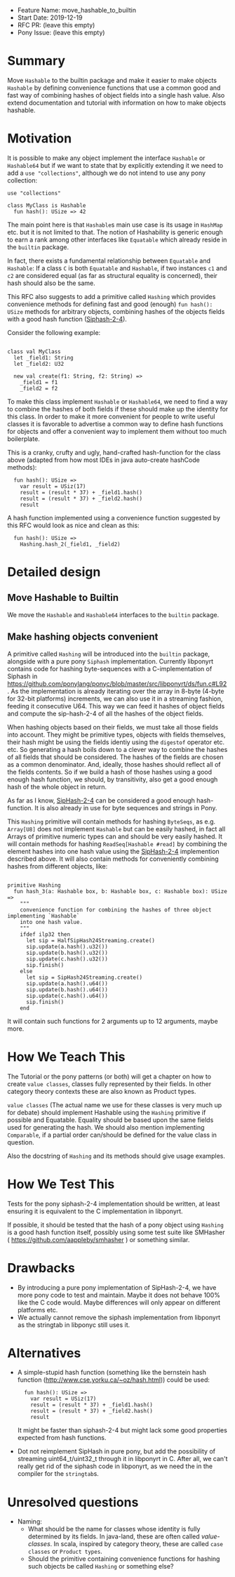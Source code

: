 - Feature Name: move_hashable_to_builtin
- Start Date: 2019-12-19
- RFC PR: (leave this empty)
- Pony Issue: (leave this empty)

# Summary

Move `Hashable` to the builtin package and make it easier to make objects `Hashable`
by defining convenience functions that use a common good and fast way of
combining hashes of object fields into a single hash value. Also extend documentation
and tutorial with information on how to make objects hashable.

# Motivation

It is possible to make any object implement the interface `Hashable` or `Hashable64` but
if we want to state that by explicitly extending it we need to add a `use "collections"`,
although we do not intend to use any pony collection:

```pony
use "collections"

class MyClass is Hashable
  fun hash(): USize => 42
```

The main point here is that `Hashable`s main use case is its usage in `HashMap` etc. but
it is not limited to that. The notion of Hashability is generic enough to earn a rank
among other interfaces like `Equatable` which already reside in the `builtin` package.

In fact, there exists a fundamental relationship between `Equatable` and `Hashable`: If
a class `C` is both `Equatable` and `Hashable`, if two instances `c1` and `c2` are considered
equal (as far as structural equality is concerned), their hash should also be the same.

This RFC also suggests to add a primitive called `Hashing` which provides convenience methods for
defining fast and good (enough) `fun hash(): USize` methods for arbitrary objects, combining hashes of the objects fields
with a good hash function ([Siphash-2-4](https://131002.net/siphash/)).

Consider the following example:

```pony

class val MyClass
  let _field1: String
  let _field2: U32

  new val create(f1: String, f2: String) =>
    _field1 = f1
    _field2 = f2
```

To make this class implement `Hashable` or `Hashable64`, we need to find a way to
combine the hashes of both fields if these should make up the identity for this class.
In order to make it more convenient for people to write useful classes
it is favorable to advertise a common way to define hash functions for objects and offer a convenient way
to implement them without too much boilerplate.

This is a cranky, crufty and ugly, hand-crafted hash-function for the class above
(adapted from how most IDEs in java auto-create hashCode methods):

```pony
  fun hash(): USize =>
    var result = USiz(17)
    result = (result * 37) + _field1.hash()
    result = (result * 37) + _field2.hash()
    result
```

A hash function implemented using a convenience function suggested by this RFC
would look as nice and clean as this:

```pony
  fun hash(): USize =>
    Hashing.hash_2(_field1, _field2)
```

# Detailed design

## Move Hashable to Builtin

We move the `Hashable` and `Hashable64` interfaces to the `builtin` package.

## Make hashing objects convenient

A primitive called `Hashing` will be introduced into the `builtin` package, alongside with a pure pony `Siphash` implementation.
Currently libponyrt contains code for hashing byte-sequences with a C-implementation of Siphash
in https://github.com/ponylang/ponyc/blob/master/src/libponyrt/ds/fun.c#L92 . As the implementation is already iterating over
the array in 8-byte (4-byte for 32-bit platforms) increments, we can also use it in a streaming fashion, feeding it consecutive U64.
This way we can feed it hashes of object fields and compute the sip-hash-2-4 of all the hashes of the object fields.

When hashing objects based on their fields, we must take all those fields into account. They might be primitive types, objects with fields themselves,
their hash might be using the fields identiy using the `digestof` operator etc. etc. So generating a hash boils down to a clever way to combine the hashes of all fields
that should be considered. The hashes of the fields are chosen as a common denominator.
And, ideally, those hashes should reflect all of the fields contents. 
So if we build a hash of those hashes using a good enough hash function, we should, by transitivity, also get a good enough hash of the whole object in return.

As far as I know, [SipHash-2-4](https://131002.net/siphash/) can be considered a good enough hash-function.
It is also already in use for byte sequences and strings in Pony.

This `Hashing` primitive will contain methods for hashing `ByteSeqs`, as e.g. `Array[U8]` does not implement `Hashable` but can be easily hashed,
in fact all Arrays of primitive numeric types can and should be very easily hashed.
It will contain methods for hashing `ReadSeq[Hashable #read]` by combining the element hashes into one hash value 
using the [SipHash-2-4](https://131002.net/siphash/) implemention described above.
It will also contain methods for conveniently combining hashes from different objects, like:

```pony

primitive Hashing
  fun hash_3(a: Hashable box, b: Hashable box, c: Hashable box): USize =>
    """
    convenience function for combining the hashes of three object implementing `Hashable`
    into one hash value.
    """
    ifdef ilp32 then
      let sip = HalfSipHash24Streaming.create()
      sip.update(a.hash().u32())
      sip.update(b.hash().u32())
      sip.update(c.hash().u32())
      sip.finish()
    else
      let sip = SipHash24Streaming.create()
      sip.update(a.hash().u64())
      sip.update(b.hash().u64())
      sip.update(c.hash().u64())
      sip.finish()
    end
```

It will contain such functions for 2 arguments up to 12 arguments, maybe more.

# How We Teach This

The Tutorial or the pony patterns (or both) will get a chapter on how to create `value classes`, classes fully represented by their fields.
In other category theory contexts these are also known as Product types.

`value classes` (The actual name we use for these classes is very much up for debate) should implement Hashable using the `Hashing` primitive if possible and Equatable.
Equality should be based upon the same fields used for generating the hash. We should also mention implementing `Comparable`, if a partial order can/should be defined for
the value class in question.

Also the docstring of `Hashing` and its methods should give usage examples.

# How We Test This

Tests for the pony siphash-2-4 implementation should be written, at least ensuring it is equivalent to the C implementation in libponyrt.

If possible, it should be tested that the hash of a pony object using `Hashing` is a good hash function itself, possibly using some
test suite like SMHasher ( https://github.com/aappleby/smhasher ) or something similar.

# Drawbacks

* By introducing a pure pony implementation of SipHash-2-4, we have more pony code to test and maintain. Maybe it does not behave 100% like the C code
  would. Maybe differences will only appear on different platforms etc.
* We actually cannot remove the siphash implementation from libponyrt as the stringtab in libponyc still uses it.

# Alternatives

* A simple-stupid hash function (something like the bernstein hash function (http://www.cse.yorku.ca/~oz/hash.html)) could be used:

  ```pony
    fun hash(): USize =>
      var result = USiz(17)
      result = (result * 37) + _field1.hash()
      result = (result * 37) + _field2.hash()
      result
  ```

  It might be faster than siphash-2-4 but might lack some good properties expected from hash functions.

* Dot not reimplement SipHash in pure pony, but add the possibility of streaming uint64_t/uint32_t through it in libponyrt in C.
  After all, we can't really get rid of the siphash code in libponyrt, as we need the in the compiler for the `stringtab`s.

# Unresolved questions

* Naming:
  - What should be the name for classes whose identity is fully determined by its fields. In java-land, these are often called *value-classes*.
    In scala, inspired by category theory, these are called `case classes` or `Product types`.
  - Should the primitive containing convenience functions for hashing such objects be called `Hashing` or something else?

